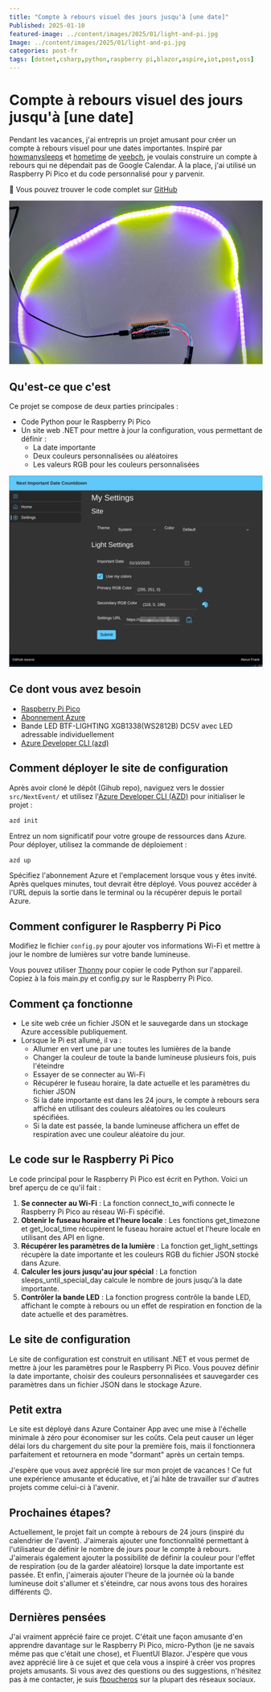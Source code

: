 ```yaml
---
title: "Compte à rebours visuel des jours jusqu'à [une date]"	 
Published: 2025-01-10
featured-image: ../content/images/2025/01/light-and-pi.jpg
Image: ../content/images/2025/01/light-and-pi.jpg
categories: post-fr
tags: [dotnet,csharp,python,raspberry pi,blazor,aspire,iot,post,oss]
---
```


# Compte à rebours visuel des jours jusqu'à [une date]

Pendant les vacances, j'ai entrepris un projet amusant pour créer un compte à rebours visuel pour une dates importantes. Inspiré par [howmanysleeps](https://github.com/veebch/howmanysleeps) et [hometime](https://github.com/veebch/hometime) de [veebch](https://github.com/veebch), je voulais construire un compte à rebours qui ne dépendait pas de Google Calendar. À la place, j'ai utilisé un Raspberry Pi Pico et du code personnalisé pour y parvenir.

💾 Vous pouvez trouver le code complet sur [GitHub](https://github.com/FBoucher/DaysUntilNextEvent)

![Raspberry Pi pico et la lumière utilisant des couleurs personnalisées](../content/images/2025/01/light-and-pi.jpg)

## Qu'est-ce que c'est

Ce projet se compose de deux parties principales :
- Code Python pour le Raspberry Pi Pico
- Un site web .NET pour mettre à jour la configuration, vous permettant de définir :
  - La date importante
  - Deux couleurs personnalisées ou aléatoires
  - Les valeurs RGB pour les couleurs personnalisées

![capture d'écran du site de configuration](../content/images/2025/01/blazor-website.png)


## Ce dont vous avez besoin

- [Raspberry Pi Pico](https://www.raspberrypi.com/products/raspberry-pi-pico/)
- [Abonnement Azure](portal.azure.com)
- Bande LED BTF-LIGHTING XGB1338(WS2812B) DC5V avec LED adressable individuellement
- [Azure Developer CLI (azd)](https://learn.microsoft.com/azure/developer/azure-developer-cli)


## Comment déployer le site de configuration

Après avoir cloné le dépôt (Gihub repo), naviguez vers le dossier `src/NextEvent/` et utilisez l'[Azure Developer CLI (AZD)](https://learn.microsoft.com/azure/developer/azure-developer-cli/install-azd) pour initialiser le projet :

```bash
azd init
```

Entrez un nom significatif pour votre groupe de ressources dans Azure. Pour déployer, utilisez la commande de déploiement :

```bash
azd up
```

Spécifiez l'abonnement Azure et l'emplacement lorsque vous y êtes invité. Après quelques minutes, tout devrait être déployé. Vous pouvez accéder à l'URL depuis la sortie dans le terminal ou la récupérer depuis le portail Azure.

## Comment configurer le Raspberry Pi Pico

Modifiez le fichier `config.py` pour ajouter vos informations Wi-Fi et mettre à jour le nombre de lumières sur votre bande lumineuse.

Vous pouvez utiliser [Thonny](https://thonny.org/) pour copier le code Python sur l'appareil. Copiez à la fois main.py et config.py sur le Raspberry Pi Pico.

## Comment ça fonctionne
- Le site web crée un fichier JSON et le sauvegarde dans un stockage Azure accessible publiquement.
- Lorsque le Pi est allumé, il va :
  - Allumer en vert une par une toutes les lumières de la bande
  - Changer la couleur de toute la bande lumineuse plusieurs fois, puis l'éteindre
  - Essayer de se connecter au Wi-Fi
  - Récupérer le fuseau horaire, la date actuelle et les paramètres du fichier JSON
  - Si la date importante est dans les 24 jours, le compte à rebours sera affiché en utilisant des couleurs aléatoires ou les couleurs spécifiées.
  - Si la date est passée, la bande lumineuse affichera un effet de respiration avec une couleur aléatoire du jour.


## Le code sur le Raspberry Pi Pico

Le code principal pour le Raspberry Pi Pico est écrit en Python. Voici un bref aperçu de ce qu'il fait :

1. **Se connecter au Wi-Fi** : La fonction connect_to_wifi connecte le Raspberry Pi Pico au réseau Wi-Fi spécifié.
1. **Obtenir le fuseau horaire et l'heure locale** : Les fonctions get_timezone et get_local_time récupèrent le fuseau horaire actuel et l'heure locale en utilisant des API en ligne.
1. **Récupérer les paramètres de la lumière** : La fonction get_light_settings récupère la date importante et les couleurs RGB du fichier JSON stocké dans Azure.
1. **Calculer les jours jusqu'au jour spécial** : La fonction sleeps_until_special_day calcule le nombre de jours jusqu'à la date importante.
1. **Contrôler la bande LED** : La fonction progress contrôle la bande LED, affichant le compte à rebours ou un effet de respiration en fonction de la date actuelle et des paramètres.


## Le site de configuration

Le site de configuration est construit en utilisant .NET et vous permet de mettre à jour les paramètres pour le Raspberry Pi Pico. Vous pouvez définir la date importante, choisir des couleurs personnalisées et sauvegarder ces paramètres dans un fichier JSON dans le stockage Azure.

## Petit extra

Le site est déployé dans Azure Container App avec une mise à l'échelle minimale à zéro pour économiser sur les coûts. Cela peut causer un léger délai lors du chargement du site pour la première fois, mais il fonctionnera parfaitement et retournera en mode "dormant" après un certain temps.

J'espère que vous avez apprécié lire sur mon projet de vacances ! Ce fut une expérience amusante et éducative, et j'ai hâte de travailler sur d'autres projets comme celui-ci à l'avenir.

## Prochaines étapes?

Actuellement, le projet fait un compte à rebours de 24 jours (inspiré du calendrier de l'avent). J'aimerais ajouter une fonctionnalité permettant à l'utilisateur de définir le nombre de jours pour le compte à rebours. J'aimerais également ajouter la possibilité de définir la couleur pour l'effet de respiration (ou de la garder aléatoire) lorsque la date importante est passée. Et enfin, j'aimerais ajouter l'heure de la journée où la bande lumineuse doit s'allumer et s'éteindre, car nous avons tous des horaires différents 😉.

## Dernières pensées

J'ai vraiment apprécié faire ce projet. C'était une façon amusante d'en apprendre davantage sur le Raspberry Pi Pico, micro-Python (je ne savais même pas que c'était une chose), et FluentUI Blazor. J'espère que vous avez apprécié lire à ce sujet et que cela vous a inspiré à créer vos propres projets amusants. Si vous avez des questions ou des suggestions, n'hésitez pas à me contacter, je suis [fboucheros](https://bsky.app/profile/fboucheros.bsky.social) sur la plupart des réseaux sociaux. 

